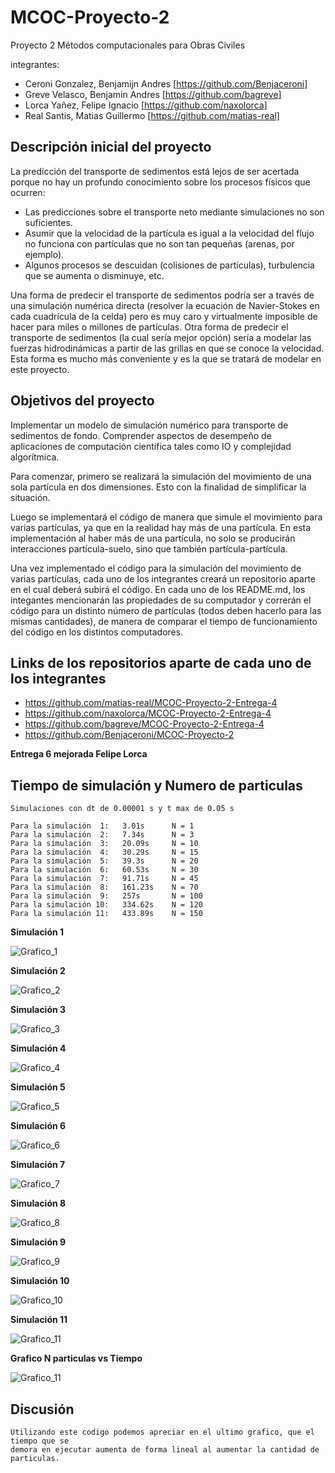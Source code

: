 # MCOC-Proyecto-2
Proyecto 2 Métodos computacionales para Obras Civiles

integrantes:
- Ceroni Gonzalez, Benjamijn Andres [https://github.com/Benjaceroni]
- Greve Velasco, Benjamin Andres [https://github.com/bagreve]
- Lorca Yañez, Felipe Ignacio [https://github.com/naxolorca]
- Real Santis, Matias Guillermo [https://github.com/matias-real]

## Descripción inicial del proyecto
La predicción del transporte de sedimentos está lejos de ser acertada porque no hay un profundo conocimiento sobre los procesos físicos que ocurren:
- Las predicciones sobre el transporte neto mediante simulaciones no son suficientes.
- Asumir que la velocidad de la partícula es igual a la velocidad del flujo no funciona con partículas que no son tan pequeñas (arenas, por ejemplo).
- Algunos procesos se descuidan (colisiones de partículas), turbulencia que se aumenta o disminuye, etc.

Una forma de predecir el transporte de sedimentos podría ser a través de una simulación numérica directa (resolver la ecuación de Navier-Stokes en cada cuadrícula de la celda) pero es muy caro y virtualmente imposible de hacer para miles o millones de partículas. Otra forma de predecir el transporte de sedimentos (la cual sería mejor opción) sería a modelar las fuerzas hidrodinámicas a partir de las grillas en que se conoce la velocidad. Esta forma es mucho más conveniente y es la que se tratará de modelar en este proyecto.

## Objetivos del proyecto
Implementar un modelo de simulación numérico para transporte de sedimentos de fondo. Comprender aspectos de desempeño de aplicaciones de computación científica tales como IO y complejidad algorítmica.

Para comenzar, primero se realizará la simulación del movimiento de una sola partícula en dos dimensiones. Esto con la finalidad de simplificar la situación.

Luego se implementará el código de manera que simule el movimiento para varias partículas, ya que en la realidad hay más de una partícula. En esta implementación al haber más de una partícula, no solo se producirán interacciones partícula-suelo, sino que también partícula-partícula. 

Una vez implementado el código para la simulación del movimiento de varias partículas, cada uno de los integrantes creará un repositorio aparte en el cual deberá subirá el código. En cada uno de los README.md, los integantes mencionarán las propiedades de su computador y correrán el código para un distinto número de partículas (todos deben hacerlo para las mismas cantidades), de manera de comparar el tiempo de funcionamiento del código en los distintos computadores.

## Links de los repositorios aparte de cada uno de los integrantes
- https://github.com/matias-real/MCOC-Proyecto-2-Entrega-4
- https://github.com/naxolorca/MCOC-Proyecto-2-Entrega-4
- https://github.com/bagreve/MCOC-Proyecto-2-Entrega-4
- https://github.com/Benjaceroni/MCOC-Proyecto-2


**Entrega 6 mejorada Felipe Lorca**
## Tiempo de simulación y Numero de particulas

	Simulaciones con dt de 0.00001 s y t max de 0.05 s

	Para la simulación  1:   3.01s  	N = 1
	Para la simulación  2:   7.34s  	N = 3
	Para la simulación  3:   20.09s 	N = 10
	Para la simulación  4:   30.29s 	N = 15
	Para la simulación  5:   39.3s 		N = 20
	Para la simulación  6:   60.53s 	N = 30
	Para la simulación  7:   91.71s 	N = 45
	Para la simulación  8:   161.23s 	N = 70
	Para la simulación  9:   257s 		N = 100
	Para la simulación 10:   334.62s 	N = 120
	Para la simulación 11:   433.89s 	N = 150

**Simulación 1**

![Grafico_1](https://raw.githubusercontent.com/matias-real/MCOC-Proyecto-2/master/Felipe_Lorca/grafico/1.png)

**Simulación 2**

![Grafico_2](https://raw.githubusercontent.com/matias-real/MCOC-Proyecto-2/master/Felipe_Lorca/grafico/3.png)

**Simulación 3**

![Grafico_3](https://raw.githubusercontent.com/matias-real/MCOC-Proyecto-2/master/Felipe_Lorca/grafico/10.png)

**Simulación 4**

![Grafico_4](https://raw.githubusercontent.com/matias-real/MCOC-Proyecto-2/master/Felipe_Lorca/grafico/15.png)

**Simulación 5**

![Grafico_5](https://raw.githubusercontent.com/matias-real/MCOC-Proyecto-2/master/Felipe_Lorca/grafico/20.png)

**Simulación 6**

![Grafico_6](https://raw.githubusercontent.com/matias-real/MCOC-Proyecto-2/master/Felipe_Lorca/grafico/30.png)

**Simulación 7**

![Grafico_7](https://raw.githubusercontent.com/matias-real/MCOC-Proyecto-2/master/Felipe_Lorca/grafico/45.png)

**Simulación 8**

![Grafico_8](https://raw.githubusercontent.com/matias-real/MCOC-Proyecto-2/master/Felipe_Lorca/grafico/70.png)

**Simulación 9**

![Grafico_9](https://raw.githubusercontent.com/matias-real/MCOC-Proyecto-2/master/Felipe_Lorca/grafico/100.png)

**Simulación 10**

![Grafico_10](https://raw.githubusercontent.com/matias-real/MCOC-Proyecto-2/master/Felipe_Lorca/grafico/120.png)

**Simulación 11**

![Grafico_11](https://raw.githubusercontent.com/matias-real/MCOC-Proyecto-2/master/Felipe_Lorca/grafico/150.png)

**Grafico N particulas vs Tiempo**

![Grafico_11](https://raw.githubusercontent.com/matias-real/MCOC-Proyecto-2/master/Felipe_Lorca/grafico.png)

## Discusión

	Utilizando este codigo podemos apreciar en el ultimo grafico, que el tiempo que se
	demora en ejecutar aumenta de forma lineal al aumentar la cantidad de particulas.

